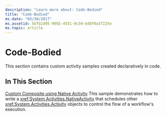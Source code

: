 ```yaml
---
description: "Learn more about: Code-Bodied"
title: "Code-Bodied"
ms.date: "03/30/2017"
ms.assetid: 5bfb2d95-9092-4551-9c59-bd8f0a37225e
ms.topic: article
---
```

# Code-Bodied

This section contains custom activity samples created declaratively in code.

## In This Section

 [Custom Composite using Native Activity](custom-composite-using-native-activity.md)
 This sample demonstrates how to write a <xref:System.Activities.NativeActivity> that schedules other <xref:System.Activities.Activity> objects to control the flow of a workflow's execution.

